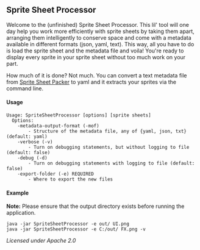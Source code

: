 ## Sprite Sheet Processor

Welcome to the (unfinished) Sprite Sheet Processor. This lil' tool will one day help you work more efficiently with sprite sheets by taking them apart, arranging them intelligently to conserve space and come with a metadata available in different formats (json, yaml, text). This way, all you have to do is load the sprite sheet and the metadata file and voila! You're ready to display every sprite in your sprite sheet without too much work on your part.

How much of it is done? Not much. You can convert a text metadata file from [Sprite Sheet Packer](http://spritesheetpacker.codeplex.com/) to yaml and it extracts your sprites via the command line.

#### Usage

    Usage: SpriteSheetProcessor [options] [sprite sheets]
      Options:
        -metadata-output-format (-mof) 
            - Structure of the metadata file, any of {yaml, json, txt} (default: yaml)
        -verbose (-v)
            - Turn on debugging statements, but without logging to file (default: false)
        -debug (-d)
            - Turn on debugging statements with logging to file (default: false)
        -export-folder (-e) REQUIRED
            - Where to export the new files

#### Example

**Note:** Please ensure that the output directory exists before running the application.

    java -jar SpriteSheetProcessor -e out/ UI.png
    java -jar SpriteSheetProcessor -e C:/out/ FX.png -v


*Licensed under Apache 2.0*